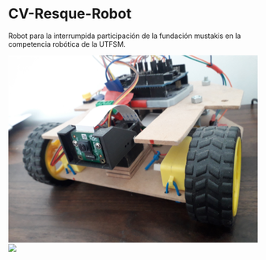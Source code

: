 # CV-Resque-Robot
Robot para la interrumpida participación de la fundación mustakis en la competencia robótica de la UTFSM.

<img src="https://github.com/MartinCastillo/CV-Resque-Robot/blob/master/captures/20201231_165837.jpg" width="700">
<br>
<img src="https://github.com/MartinCastillo/CV-Resque-Robot/blob/master/captures/20201231_165912.jpg" width="700">
<br>

